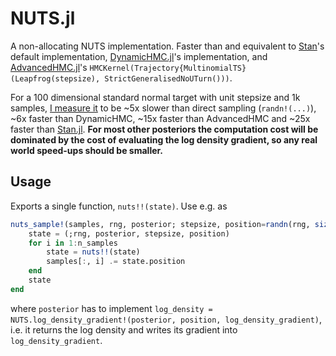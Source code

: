 # NUTS.jl

A non-allocating NUTS implementation. Faster than and equivalent to [Stan](https://mc-stan.org/)'s default implementation, [DynamicHMC.jl](https://github.com/tpapp/DynamicHMC.jl)'s implementation, and [AdvancedHMC.jl](https://github.com/TuringLang/AdvancedHMC.jl)'s `HMCKernel(Trajectory{MultinomialTS}(Leapfrog(stepsize), StrictGeneralisedNoUTurn()))`. 

For a 100 dimensional standard normal target with unit stepsize and 1k samples, [I measure it](https://nsiccha.github.io/NUTS.jl/#benchmark) to be ~5x slower than direct sampling (`randn!(...)`), ~6x faster than DynamicHMC, ~15x faster than AdvancedHMC and ~25x faster than [Stan.jl](https://github.com/StanJulia/Stan.jl). **For most other posteriors the computation cost will be dominated by the cost of evaluating the log density gradient, so any real world speed-ups should be smaller.**

## Usage

Exports a single function, `nuts!!(state)`. Use e.g. as

```julia
nuts_sample!(samples, rng, posterior; stepsize, position=randn(rng, size(samples, 1)), n_samples=size(samples, 2)) = begin
    state = (;rng, posterior, stepsize, position)
    for i in 1:n_samples
        state = nuts!!(state)
        samples[:, i] .= state.position
    end
    state
end
```

where `posterior` has to implement `log_density = NUTS.log_density_gradient!(posterior, position, log_density_gradient)`,
i.e. it returns the log density and writes its gradient into `log_density_gradient`.
